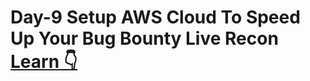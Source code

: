 # Day-9 Setup AWS Cloud To Speed Up Your Bug Bounty Live Recon        [Learn 👇](https://www.youtube.com/live/1D-nupn-EXY?si=5CCaqdQCsmTqqc34)
